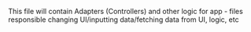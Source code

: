 This file will contain Adapters (Controllers) and other logic for app - files responsible changing UI/inputting data/fetching data from UI, logic, etc